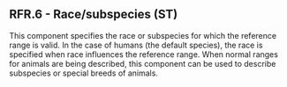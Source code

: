 ## RFR.6 - Race/subspecies (ST)

This component specifies the race or subspecies for which the reference range is valid. In the case of humans (the default species), the race is specified when race influences the reference range. When normal ranges for animals are being described, this component can be used to describe subspecies or special breeds of animals.
